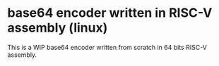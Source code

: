 # base64 encoder written in RISC-V assembly (linux)

This is a WIP base64 encoder written from scratch in 64 bits RISC-V assembly.  

